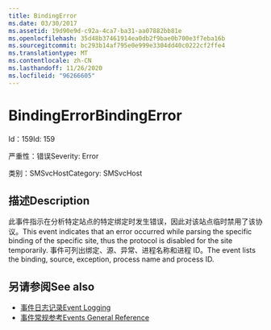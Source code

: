 ```yaml
---
title: BindingError
ms.date: 03/30/2017
ms.assetid: 19d90e9d-c92a-4ca7-ba31-aa07882bb81e
ms.openlocfilehash: 35d48b37461914ea0db2f9bae0b700e3f7eba16b
ms.sourcegitcommit: bc293b14af795e0e999e3304dd40c0222cf2ffe4
ms.translationtype: MT
ms.contentlocale: zh-CN
ms.lasthandoff: 11/26/2020
ms.locfileid: "96266605"
---
```

# <a name="bindingerror"></a><span data-ttu-id="65141-102">BindingError</span><span class="sxs-lookup"><span data-stu-id="65141-102">BindingError</span></span>

<span data-ttu-id="65141-103">Id：159</span><span class="sxs-lookup"><span data-stu-id="65141-103">Id: 159</span></span>  
  
 <span data-ttu-id="65141-104">严重性：错误</span><span class="sxs-lookup"><span data-stu-id="65141-104">Severity: Error</span></span>  
  
 <span data-ttu-id="65141-105">类别：SMSvcHost</span><span class="sxs-lookup"><span data-stu-id="65141-105">Category: SMSvcHost</span></span>  
  
## <a name="description"></a><span data-ttu-id="65141-106">描述</span><span class="sxs-lookup"><span data-stu-id="65141-106">Description</span></span>  

 <span data-ttu-id="65141-107">此事件指示在分析特定站点的特定绑定时发生错误，因此对该站点临时禁用了该协议。</span><span class="sxs-lookup"><span data-stu-id="65141-107">This event indicates that an error occurred while parsing the specific binding of the specific site, thus the protocol is disabled for the site temporarily.</span></span> <span data-ttu-id="65141-108">事件可列出绑定、源、异常、进程名称和进程 ID。</span><span class="sxs-lookup"><span data-stu-id="65141-108">The event lists the binding, source, exception, process name and process ID.</span></span>  
  
## <a name="see-also"></a><span data-ttu-id="65141-109">另请参阅</span><span class="sxs-lookup"><span data-stu-id="65141-109">See also</span></span>

- [<span data-ttu-id="65141-110">事件日志记录</span><span class="sxs-lookup"><span data-stu-id="65141-110">Event Logging</span></span>](index.md)
- [<span data-ttu-id="65141-111">事件常规参考</span><span class="sxs-lookup"><span data-stu-id="65141-111">Events General Reference</span></span>](events-general-reference.md)
